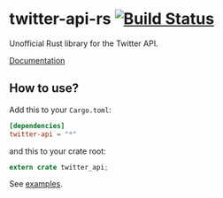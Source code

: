 # twitter-api-rs [![Build Status](https://travis-ci.org/gifnksm/twitter-api-rs.svg)](https://travis-ci.org/gifnksm/twitter-api-rs)

Unofficial Rust library for the Twitter API.

[Documentation](https://gifnksm.github.io/twitter-api-rs)

## How to use?

Add this to your `Cargo.toml`:

```toml
[dependencies]
twitter-api = "*"
```

and this to your crate root:

```rust
extern crate twitter_api;
```

See [examples](./examples).
